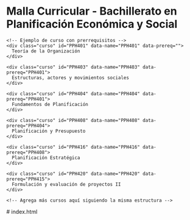<!DOCTYPE html>
<html lang="es">
<head>
  <meta charset="UTF-8">
  <title>Malla Curricular - Planificación Económica y Social</title>
  <link rel="stylesheet" href="styles.css">
</head>
<body>
  <h1>Malla Curricular - Bachillerato en Planificación Económica y Social</h1>
  <div class="malla">

    <!-- Ejemplo de curso con prerrequisitos -->
    <div class="curso" id="PPH401" data-name="PPH401" data-prereq="">
      Teoría de la Organización
    </div>
    
    <div class="curso" id="PPH403" data-name="PPH403" data-prereq="PPH401">
      Estructuras, actores y movimientos sociales
    </div>

    <div class="curso" id="PPH404" data-name="PPH404" data-prereq="PPH401">
      Fundamentos de Planificación
    </div>

    <div class="curso" id="PPH408" data-name="PPH408" data-prereq="PPH404">
      Planificación y Presupuesto
    </div>

    <div class="curso" id="PPH416" data-name="PPH416" data-prereq="PPH408">
      Planificación Estratégica
    </div>

    <div class="curso" id="PPH420" data-name="PPH420" data-prereq="PPH415">
      Formulación y evaluación de proyectos II
    </div>

    <!-- Agrega más cursos aquí siguiendo la misma estructura -->

  </div>

  <script src="script.js"></script>
</body>
</html># index.html